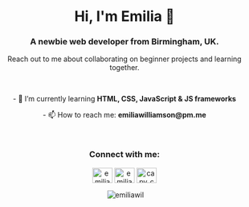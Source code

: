 <h1 align="center">Hi, I'm Emilia 👋</h1>
<h3 align="center">A newbie web developer from Birmingham, UK.</h3>
<p align="center">
Reach out to me about collaborating on beginner projects and learning together. </p><br>
<p align="center">
- 🌱 I’m currently learning <b>HTML, CSS, JavaScript & JS frameworks</b></p>
<p align="center">
- 📫 How to reach me: <b>emiliawilliamson@pm.me</b></p>
<br>
<h3 align="center">Connect with me:</h3>
<p align="center">
<a href="https://twitter.com/emilia_wil" target="blank"><img align="center" src="https://raw.githubusercontent.com/rahuldkjain/github-profile-readme-generator/master/src/images/icons/Social/twitter.svg" alt="emilia_wil" height="30" width="40" /></a>
<a href="https://linkedin.com/in/emiliawil" target="blank"><img align="center" src="https://raw.githubusercontent.com/rahuldkjain/github-profile-readme-generator/master/src/images/icons/Social/linked-in-alt.svg" alt="emiliawil" height="30" width="40" /></a>
<!-- <a href="https://stackoverflow.com/users/emiliawil" target="blank"><img align="center" src="https://raw.githubusercontent.com/rahuldkjain/github-profile-readme-generator/master/src/images/icons/Social/stack-overflow.svg" alt="emiliawil" height="30" width="40" /></a> --->
<a href="https://instagram.com/capy_code" target="blank"><img align="center" src="https://raw.githubusercontent.com/rahuldkjain/github-profile-readme-generator/master/src/images/icons/Social/instagram.svg" alt="capy_code" height="30" width="40" /></a>
<!-- <a href="https://dribbble.com/emiliawil" target="blank"><img align="center" src="https://raw.githubusercontent.com/rahuldkjain/github-profile-readme-generator/master/src/images/icons/Social/dribbble.svg" alt="emiliawil" height="30" width="40" /></a>
<a href="https://medium.com/emiliawil" target="blank"><img align="center" src="https://raw.githubusercontent.com/rahuldkjain/github-profile-readme-generator/master/src/images/icons/Social/medium.svg" alt="emiliawil" height="30" width="40" /></a> -->
</p>
<!--
<h3 align="center">Languages and Tools:</h3>
<p align="center"> <a href="https://getbootstrap.com" target="_blank" rel="noreferrer"> <img src="https://raw.githubusercontent.com/devicons/devicon/master/icons/bootstrap/bootstrap-plain-wordmark.svg" alt="bootstrap" width="40" height="40"/> </a> <a href="https://www.w3schools.com/css/" target="_blank" rel="noreferrer"> <img src="https://raw.githubusercontent.com/devicons/devicon/master/icons/css3/css3-original-wordmark.svg" alt="css3" width="40" height="40"/> </a> <a href="https://www.figma.com/" target="_blank" rel="noreferrer"> <img src="https://www.vectorlogo.zone/logos/figma/figma-icon.svg" alt="figma" width="40" height="40"/> </a> <a href="https://www.w3.org/html/" target="_blank" rel="noreferrer"> <img src="https://raw.githubusercontent.com/devicons/devicon/master/icons/html5/html5-original-wordmark.svg" alt="html5" width="40" height="40"/> </a> <a href="https://www.adobe.com/in/products/illustrator.html" target="_blank" rel="noreferrer"> <img src="https://www.vectorlogo.zone/logos/adobe_illustrator/adobe_illustrator-icon.svg" alt="illustrator" width="40" height="40"/> </a> <a href="https://www.photoshop.com/en" target="_blank" rel="noreferrer"> <img src="https://raw.githubusercontent.com/devicons/devicon/master/icons/photoshop/photoshop-line.svg" alt="photoshop" width="40" height="40"/> </a> </p>
-->

<p align="center">&nbsp;<img align="center" src="https://github-readme-stats.vercel.app/api?username=emiliawil&show_icons=true&locale=en" alt="emiliawil" /></p>
